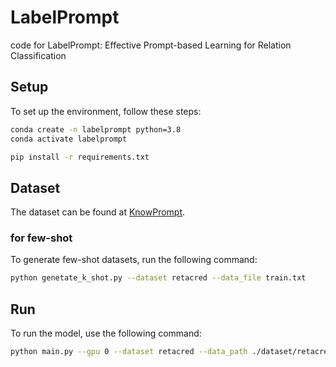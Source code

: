 # LabelPrompt

code for LabelPrompt: Effective Prompt-based Learning for Relation Classification


## Setup

To set up the environment, follow these steps:

```sh
conda create -n labelprompt python=3.8
conda activate labelprompt

pip install -r requirements.txt
```

## Dataset

The dataset can be found at [KnowPrompt](https://github.com/zjunlp/KnowPrompt).

### for few-shot

To generate few-shot datasets, run the following command:

```sh
python genetate_k_shot.py --dataset retacred --data_file train.txt
```

## Run

To run the model, use the following command:

```sh
python main.py --gpu 0 --dataset retacred --data_path ./dataset/retacred/k-shot/8-1
```